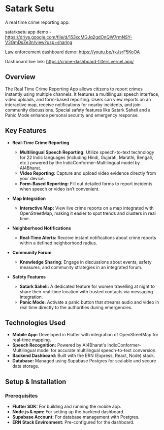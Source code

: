 # Satark Setu

A real time crime reporting app:

satarksetu app demo - https://drive.google.com/file/d/153xcMGJq2gdOnQW7rmNSY-V3GmDsZe3n/view?usp=sharing

Law enforcement dashboard demo: https://youtu.be/rkJsrF5KoOA

Dashboard live link: https://crime-dashboard-filters.vercel.app/

## Overview

The Real Time Crime Reporting App allows citizens to report crimes instantly using multiple channels. It features a multilingual speech interface, video uploads, and form-based reporting. Users can view reports on an interactive map, receive notifications for nearby incidents, and join community discussions. Special safety features like Satark Saheli and a Panic Mode enhance personal security and emergency response.

## Key Features

- **Real-Time Crime Reporting**
  - **Multilingual Speech Reporting:** Utilize speech-to-text technology for 22 Indic languages (including Hindi, Gujarati, Marathi, Bengali, etc.) powered by the IndicConformer-Multilingual model by AI4Bharat.
  - **Video Reporting:** Capture and upload video evidence directly from your device.
  - **Form-Based Reporting:** Fill out detailed forms to report incidents when speech or video isn’t convenient.
  
- **Map Integration**
  - **Interactive Map:** View live crime reports on a map integrated with OpenStreetMap, making it easier to spot trends and clusters in real time.
  
- **Neighborhood Notifications**
  - **Real-Time Alerts:** Receive instant notifications about crime reports within a defined neighborhood radius.
  
- **Community Forum**
  - **Knowledge Sharing:** Engage in discussions about events, safety measures, and community strategies in an integrated forum.
  
- **Safety Features**
  - **Satark Saheli:** A dedicated feature for women travelling at night to share their real-time location with trusted contacts via messaging integration.
  - **Panic Mode:** Activate a panic button that streams audio and video in real time directly to the authorities during emergencies.

## Technologies Used

- **Mobile App:** Developed in Flutter with integration of OpenStreetMap for real-time mapping.
- **Speech Recognition:** Powered by AI4Bharat's IndicConformer-Multilingual model for accurate multilingual speech-to-text conversion.
- **Backend Dashboard:** Built with the ERN (Express, React, Node) stack.
- **Database:** Managed using Supabase Postgres for scalable and secure data storage.

## Setup & Installation

### Prerequisites

- **Flutter SDK:** For building and running the mobile app.
- **Node.js & npm:** For setting up the backend dashboard.
- **Supabase Account:** For database management with Postgres.
- **ERN Stack Environment:** Pre-configured for the dashboard.
